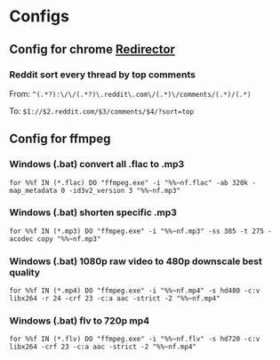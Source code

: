 # Configs

## Config for chrome [Redirector](https://chrome.google.com/webstore/detail/redirector/pajiegeliagebegjdhebejdlknciafen?hl=en-US)

### Reddit sort every thread by top comments
From: ``
^(.*?):\/\/(.*?)\.reddit\.com\/(.*)\/comments/(.*)/(.*)
``

To: ``
$1://$2.reddit.com/$3/comments/$4/?sort=top
``
## Config for ffmpeg

### Windows (.bat) convert all .flac to .mp3
``for %%f IN (*.flac) DO "ffmpeg.exe" -i "%%~nf.flac" -ab 320k -map_metadata 0 -id3v2_version 3 "%%~nf.mp3"
``
### Windows (.bat) shorten specific .mp3
``for %%f IN (*.mp3) DO "ffmpeg.exe" -i "%%~nf.mp3" -ss 385 -t 275 -acodec copy "%%~nf.mp3"``

### Windows (.bat) 1080p raw video to 480p downscale best quality
``for %%f IN (*.mp4) DO "ffmpeg.exe" -i "%%~nf.mp4" -s hd480 -c:v libx264 -r 24 -crf 23 -c:a aac -strict -2 "%%~nf.mp4"``

### Windows (.bat) flv to 720p mp4
``for %%f IN (*.flv) DO "ffmpeg.exe" -i "%%~nf.flv" -s hd720 -c:v libx264 -crf 23 -c:a aac -strict -2 "%%~nf.mp4"``

